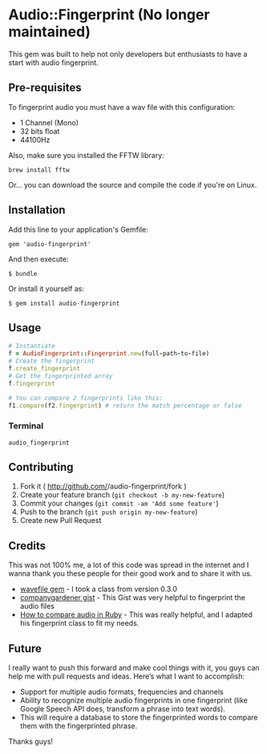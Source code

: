 # Audio::Fingerprint (No longer maintained)

This gem was built to help not only developers but enthusiasts to have a start with audio fingerprint. 

## Pre-requisites

To fingerprint audio you must have a wav file with this configuration:

- 1 Channel (Mono)
- 32 bits float
- 44100Hz

Also, make sure you installed the FFTW library:

```brew install fftw```

Or... you can download the source and compile the code if you're on Linux.

## Installation

Add this line to your application's Gemfile:

```gem 'audio-fingerprint'```

And then execute:

```$ bundle```

Or install it yourself as:

```$ gem install audio-fingerprint```

## Usage

```ruby
# Instantiate
f = AudioFingerprint::Fingerprint.new(full-path-to-file)
# Create the fingerprint
f.create_fingerprint
# Get the fingerprinted array
f.fingerprint

# You can compare 2 fingerprints like this:
f1.compare(f2.fingerprint) # return the match percentage or false
```

### Terminal

```
audio_fingerprint
```

## Contributing

1. Fork it ( http://github.com/<my-github-username>/audio-fingerprint/fork )
2. Create your feature branch (`git checkout -b my-new-feature`)
3. Commit your changes (`git commit -am 'Add some feature'`)
4. Push to the branch (`git push origin my-new-feature`)
5. Create new Pull Request

## Credits

This was not 100% me, a lot of this code was spread in the internet and I wanna thank you these people for their good work and to share it with us.

- [wavefile gem](https://github.com/jstrait/wavefile) - I took a class from version 0.3.0
- [companygardener gist](https://gist.github.com/companygardener/486711) - This Gist was very helpful to fingerprint the audio files
- [How to compare audio in Ruby](https://gist.github.com/companygardener/486711) - This was really helpful, and I adapted his fingerprint class to fit my needs.


## Future

I really want to push this forward and make cool things with it, you guys can help me with pull requests and ideas. Here’s what I want to accomplish:

- Support for multiple audio formats, frequencies and channels
- Ability to recognize multiple audio fingerprints in one fingerprint (like Google Speech API does, transform a phrase into text words).
- This will require a database to store the fingerprinted words to compare them with the fingerprinted phrase.

Thanks guys!
